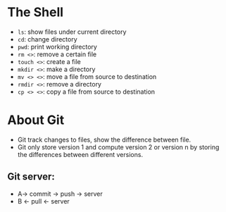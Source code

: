 # The Shell

* `ls`: show files under current directory
* `cd`: change directory
* `pwd`: print working directory
* `rm <>`: remove a certain file
* `touch <>`: create a file
* `mkdir <>`: make a directory
* `mv <> <>`: move a file from source to destination 
* `rmdir <>`: remove a directory
* `cp <> <>`: copy a file from source to destination

# About Git

* Git track changes to files, show the difference between file.
* Git only store version 1 and compute version 2 or version n by storing the differences between different versions.

## Git server:

* A-> commit -> push -> server
* B <- pull <- server

